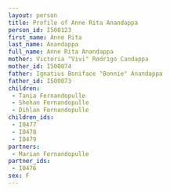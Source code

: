 ```yaml
---
layout: person
title: Profile of Anne Rita Anandappa
person_id: I500123
first_name: Anne Rita
last_name: Anandappa
full_name: Anne Rita Anandappa
mother: Victoria "Vivi" Rodrigo Candappa
mother_id: I500074
father: Ignatius Boniface "Bonnie" Anandappa
father_id: I500073
children:
 - Tania Fernandopulle
 - Shehan Fernandopulle
 - Dihlan Fernandopulle
children_ids:
 - I0477
 - I0478
 - I0479
partners:
 - Marian Fernandopulle
partner_ids:
 - I0476
sex: F
---
```


